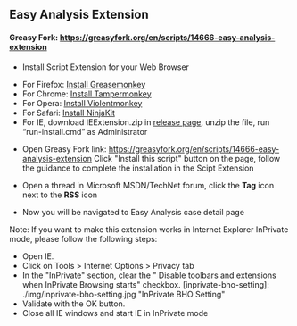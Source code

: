 ## Easy Analysis Extension
#### Greasy Fork: https://greasyfork.org/en/scripts/14666-easy-analysis-extension

- Install Script Extension for your Web Browser
<ul>
<li>For Firefox: <a href="https://addons.mozilla.org/en-US/firefox/addon/greasemonkey/">Install Greasemonkey</a></li>
<li>For Chrome: <a href="https://chrome.google.com/webstore/detail/tampermonkey/dhdgffkkebhmkfjojejmpbldmpobfkfo">Install Tampermonkey</a></li>
<li>For Opera: <a href="https://addons.opera.com/en/extensions/details/violent-monkey/" rel="nofollow">Install Violentmonkey</a></li>
<li>For Safari: <a href="http://ss-o.net/safari/extension/NinjaKit.safariextz" rel="nofollow">Install NinjaKit</a></li>
<li>For IE, download IEExtension.zip in <a href="https://github.com/dream-365/easy-analysis/releases/tag/1.0" rel="nofollow">release page</a>, unzip the file, run “run-install.cmd” as Administrator</li>
</ul>

- Open Greasy Fork link: https://greasyfork.org/en/scripts/14666-easy-analysis-extension Click "Install this script" button on the page, follow the guidance to complete the installation in the Scipt Extension

- Open a thread in Microsoft MSDN/TechNet forum, click the **Tag** icon next to the **RSS** icon 

- Now you will be navigated to Easy Analysis case detail page

Note: If you want to make this extension works in Internet Explorer InPrivate mode, please follow the following steps:
- Open IE.
- Click on Tools > Internet Options > Privacy tab
- In the "InPrivate" section, clear the " Disable toolbars and extensions when InPrivate Browsing starts" checkbox.
[inprivate-bho-setting]: ./img/inprivate-bho-setting.jpg "InPrivate BHO Setting"
- Validate with the OK button.
- Close all IE windows and start IE in InPrivate mode